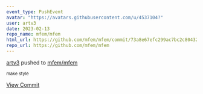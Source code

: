 ```yaml
---
event_type: PushEvent
avatar: "https://avatars.githubusercontent.com/u/4537104?"
user: artv3
date: 2023-02-13
repo_name: mfem/mfem
html_url: https://github.com/mfem/mfem/commit/73a8e67efc299ac7bc2c804325260cf506e19a75
repo_url: https://github.com/mfem/mfem
---
```


<a href='https://github.com/artv3' target='_blank'>artv3</a> pushed to <a href='https://github.com/mfem/mfem' target='_blank'>mfem/mfem</a>

<small>make style</small>

<a href='https://github.com/mfem/mfem/commit/73a8e67efc299ac7bc2c804325260cf506e19a75' target='_blank'>View Commit</a>